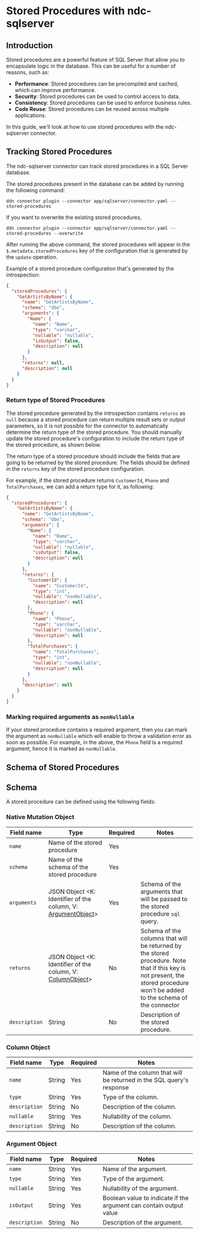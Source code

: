 # Stored Procedures with ndc-sqlserver

## Introduction

Stored procedures are a powerful feature of SQL Server that allow you to encapsulate logic in the
database. This can be useful for a number of reasons, such as:

- **Performance**: Stored procedures can be precompiled and cached, which can improve performance.
- **Security**: Stored procedures can be used to control access to data.
- **Consistency**: Stored procedures can be used to enforce business rules.
- **Code Reuse**: Stored procedures can be reused across multiple applications.

In this guide, we'll look at how to use stored procedures with the ndc-sqlserver connector.

## Tracking Stored Procedures

The ndc-sqlserver connector can track stored procedures in a SQL Server database.

The stored procedures present in the database can be added by running the following command:

```
ddn connector plugin --connector app/sqlserver/connector.yaml -- stored-procedures
```

If you want to overwrite the existing stored procedures,

```
ddn connector plugin --connector app/sqlserver/connector.yaml -- stored-procedures --overwrite
```



After running the above command, the stored procedures will appear in the `$.metadata.storedProcedures`
key of the configuration that is generated by the `update` operation.


Example of a stored procedure configuration that's generated by the introspection:

```json
{
  "storedProcedures": {
    "GetArtistsByName": {
      "name": "GetArtistsByName",
      "schema": "dbo",
      "arguments": {
        "Name": {
          "name": "Name",
          "type": "varchar",
          "nullable": "nullable",
          "isOutput": false,
          "description": null
        }
      },
      "returns": null,
      "description": null
    }
  }
}
```

### Return type of Stored Procedures

The stored procedure generated by the introspection contains `returns` as `null` because a stored
procedure can return multiple result sets or output parameters, so it is not possible for the connector
to automatically determine the return type of the stored procedure. You should manually update the
stored procedure's configuration to include the return type of the stored procedure, as shown below.

The return type of a stored procedure should include the fields that are going to be returned by the
stored procedure. The fields should be defined in the `returns` key of the stored procedure
configuration.

For example, if the stored procedure returns `CustomerId`, `Phone` and `TotalPurchases`,
we can add a return type for it, as following:

```json
{
  "storedProcedures": {
    "GetArtistsByName": {
      "name": "GetArtistsByName",
      "schema": "dbo",
      "arguments": {
        "Name": {
          "name": "Name",
          "type": "varchar",
          "nullable": "nullable",
          "isOutput": false,
          "description": null
        }
      },
      "returns": {
        "CustomerId": {
          "name": "CustomerId",
          "type": "int",
          "nullable": "nonNullable",
          "description": null
        },
        "Phone": {
          "name": "Phone",
          "type": "varchar",
          "nullable": "nonNullable",
          "description": null
        },
        "TotalPurchases": {
          "name": "TotalPurchases",
          "type": "int",
          "nullable": "nonNullable",
          "description": null
        }
      },
      "description": null
    }
  }
}
```

### Marking required arguments as `nonNullable`

If your stored procedure contains a required argument, then you can mark the argument as `nonNullable`
which will enable to throw a validation error as soon as possible. For example, in the above, the `Phone` field
is a required argument, hence it is marked as `nonNullable`.

## Schema of Stored Procedures

## Schema

A stored procedure can be defined using the following fields:


### Native Mutation Object

| Field name    | Type                                                                             | Required | Notes                                                                                                                                                                         |
|---------------|----------------------------------------------------------------------------------|----------|-------------------------------------------------------------------------------------------------------------------------------------------------------------------------------|
| `name`        | Name of the stored procedure                                                     | Yes      |                                                                                                                                                                               |
| `schema`      | Name of the schema of the stored procedure                                       | Yes      |                                                                                                                                                                               |
| `arguments`   | JSON Object <K: Identifier of the column, V: [ArgumentObject](#argument-object)> | Yes      | Schema of the arguments that will be passed to the stored procedure `sql` query.                                                                                              |
| `returns`     | JSON Object <K: Identifier of the column, V: [ColumnObject](#column-object)>     | No       | Schema of the columns that will be returned by the stored procedure. Note that if this key is not present, the stored procedure won't be added to the schema of the connector |
| `description` | String                                                                           | No       | Description of the stored procedure.                                                                                                                                          |



### Column Object

| Field name    | Type   | Required | Notes                                                                |
|---------------|--------|----------|----------------------------------------------------------------------|
| `name`        | String | Yes      | Name of the column that will be returned in the SQL query's response |
| `type`        | String | Yes      | Type of the column.                                                  |
| `description` | String | No       | Description of the column.                                           |
| `nullable`    | String | Yes      | Nullability of the column.                                           |
| `description` | String | No       | Description of the column.                                           |


### Argument Object

| Field name    | Type   | Required | Notes                                                              |
|---------------|--------|----------|--------------------------------------------------------------------|
| `name`        | String | Yes      | Name of the argument.                                              |
| `type`        | String | Yes      | Type of the argument.                                              |
| `nullable`    | String | Yes      | Nullability of the argument.                                       |
| `isOutput`    | String | Yes      | Boolean value to indicate if the argument can contain output value |
| `description` | String | No       | Description of the argument.                                       |
